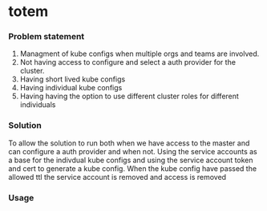 # totem


### Problem statement
1. Managment of kube configs when multiple orgs and teams are involved.
2. Not having access to configure and select a auth provider for the cluster. 
3. Having short lived kube configs
4. Having individual kube configs 
5. Having having the option to use different cluster roles for different individuals


### Solution
To allow the solution to run both when we have access to the master and can configure a auth provider and when not. Using the service accounts as a base for the indivdual kube configs and using the service account token and cert to generate a kube config. When the kube config have passed the allowed ttl the service account is removed and access is removed

### Usage

